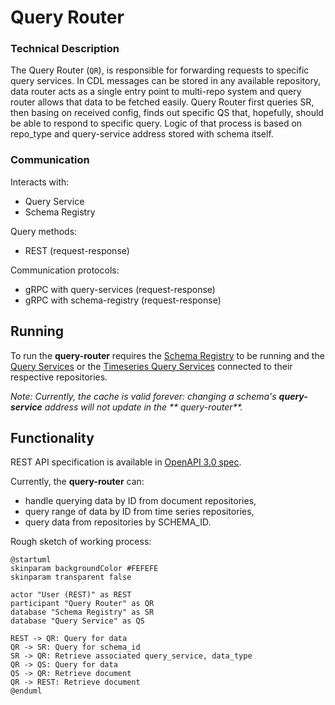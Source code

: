 # Query Router

### Technical Description
The Query Router (`QR`), is responsible for forwarding requests to specific query services. In CDL messages can be
stored in any available repository, data router acts as a single entry point to multi-repo system and query router
allows that data to be fetched easily. Query Router first queries SR, then basing on received config, finds out specific
QS that, hopefully, should be able to respond to specific query. Logic of that process is based on repo_type and
query-service address stored with schema itself.

### Communication
Interacts with:

- Query Service
- Schema Registry

Query methods:

- REST (request-response)

Communication protocols:

- gRPC with query-services (request-response)
- gRPC with schema-registry (request-response)

## Running
To run the **query-router** requires the [Schema Registry][schema-registry] to be running and
the [Query Services][query-service] or the [Timeseries Query Services][query-service-ts] connected to their respective
repositories.

_Note: Currently, the cache is valid forever: changing a schema's **query-service** address will not update in the **
query-router**._

## Functionality
REST API specification is available in [OpenAPI 3.0 spec][api-spec].

Currently, the **query-router** can:

- handle querying data by ID from document repositories,
- query range of data by ID from time series repositories,
- query data from repositories by SCHEMA_ID.

Rough sketch of working process:

```plantuml
@startuml
skinparam backgroundColor #FEFEFE
skinparam transparent false

actor "User (REST)" as REST
participant "Query Router" as QR
database "Schema Registry" as SR
database "Query Service" as QS

REST -> QR: Query for data
QR -> SR: Query for schema_id
SR -> QR: Retrieve associated query_service, data_type
QR -> QS: Query for data
QS -> QR: Retrieve document
QR -> REST: Retrieve document
@enduml
```

[schema-registry]: schema_registry.md

[query-service]: query_service.md

[query-service-ts]: https://github.com/epiphany-platform/CommonDataLayer/tree/develop/crates/query-service-ts

[api-spec]: https://github.com/epiphany-platform/CommonDataLayer/blob/develop/crates/query-router/api.yml
